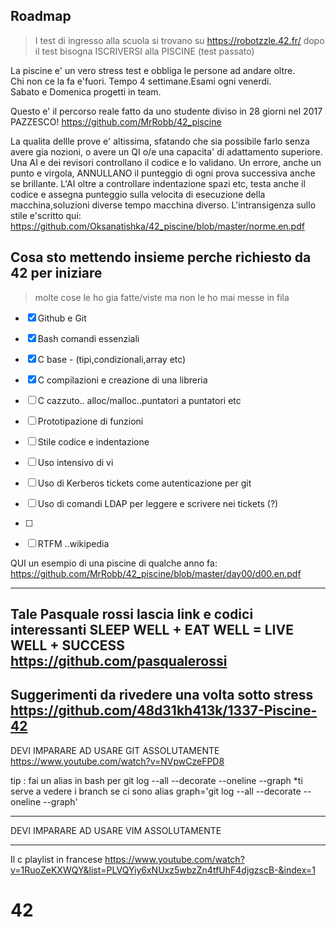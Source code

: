 ## Roadmap

> I test di ingresso alla scuola si trovano su https://robotzzle.42.fr/
dopo il test bisogna ISCRIVERSI alla PISCINE (test passato)

La piscine e' un vero stress test e obbliga le persone ad andare oltre.   
Chi non ce la fa e'fuori. Tempo 4 settimane.Esami ogni venerdi.  
Sabato e Domenica progetti in team.  

Questo e' il percorso reale fatto da uno studente diviso in 28 giorni nel 2017
PAZZESCO! https://github.com/MrRobb/42_piscine

La qualita dellle prove e' altissima, sfatando che sia possibile farlo senza 
avere gia nozioni, o avere un QI o/e una capacita' di adattamento superiore.  
Una AI e dei revisori controllano il codice e lo validano.
Un errore, anche un punto e virgola, ANNULLANO il punteggio di ogni prova successiva
 anche se brillante.
L'AI oltre a controllare indentazione spazi etc, testa anche il codice e assegna punteggio
sulla velocita di esecuzione della macchina,soluzioni diverse tempo macchina diverso.
L'intransigenza sullo stile e'scritto qui:
https://github.com/Oksanatishka/42_piscine/blob/master/norme.en.pdf    

## Cosa sto mettendo insieme perche richiesto da 42 per iniziare  
> molte cose le ho gia fatte/viste ma non le ho mai messe in fila   
- [x] Github e Git
- [x] Bash comandi essenziali
- [x] C base - (tipi,condizionali,array etc)
- [x] C compilazioni e creazione di una libreria
- [ ] C cazzuto.. alloc/malloc..puntatori a puntatori etc
- [ ] Prototipazione di funzioni
- [ ] Stile codice e indentazione
- [ ] Uso intensivo di vi
- [ ] Uso di Kerberos tickets come autenticazione per git
- [ ] Uso di comandi LDAP per leggere e scrivere nei tickets (?)
- [ ] 

- [ ] RTFM ..wikipedia

QUI un esempio di una piscine di qualche anno fa:
https://github.com/MrRobb/42_piscine/blob/master/day00/d00.en.pdf  

--------------------------------
Tale Pasquale rossi lascia link e codici interessanti
SLEEP WELL + EAT WELL = LIVE WELL + SUCCESS
https://github.com/pasqualerossi  
-------------------------------------------
Suggerimenti da rivedere una volta sotto stress
https://github.com/48d31kh413k/1337-Piscine-42  
-------------------------------------------------
DEVI IMPARARE AD USARE GIT ASSOLUTAMENTE
https://www.youtube.com/watch?v=NVpwCzeFPD8

tip : fai un alias in bash per  git log --all --decorate --oneline  --graph 
*ti serve a vedere i branch se ci sono
          alias graph='git log --all --decorate --oneline --graph'
 




--------------------------------------------------------

DEVI IMPARARE AD USARE VIM ASSOLUTAMENTE

--------------------------------------------------------
Il c playlist in francese
https://www.youtube.com/watch?v=1RuoZeKXWQY&list=PLVQYiy6xNUxz5wbzZn4tfUhF4djgzscB-&index=1
# 42
 
